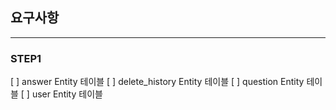 ## 요구사항
---
### STEP1

[ ] answer Entity 테이블
[ ] delete_history Entity 테이블
[ ] question Entity 테이블
[ ] user Entity 테이블